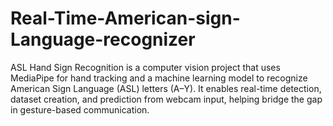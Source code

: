 # Real-Time-American-sign-Language-recognizer
ASL Hand Sign Recognition is a computer vision project that uses MediaPipe for hand tracking and a machine learning model to recognize American Sign Language (ASL) letters (A–Y). It enables real-time detection, dataset creation, and prediction from webcam input, helping bridge the gap in gesture-based communication.
